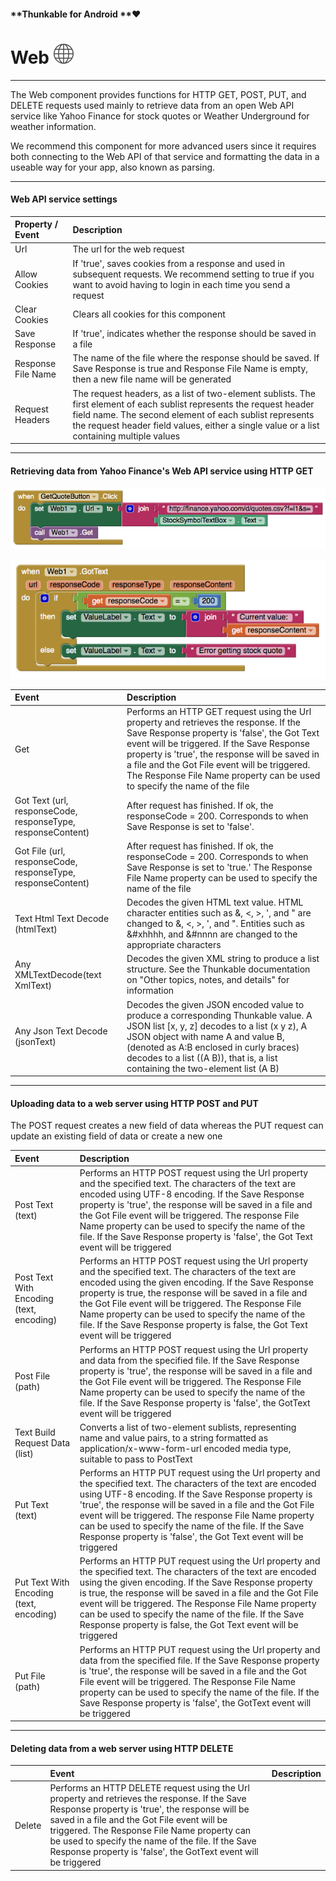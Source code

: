 #### **Thunkable for Android **❤

# Web ![](/assets/web-icon.png)

---

The Web component provides functions for HTTP GET, POST, PUT, and DELETE requests used mainly to retrieve data from an open Web API service like Yahoo Finance for stock quotes or Weather Underground for weather information.

We recommend this component for more advanced users since it requires both connecting to the Web API of that service and formatting the data in a useable way for your app, also known as parsing.

---

#### Web API service settings

| Property / Event | Description |
| :--- | :--- |
| Url | The url for the web request |
| Allow Cookies | If 'true', saves cookies from a response and used in subsequent requests. We recommend setting to true if you want to avoid having to login in each time you send a request |
| Clear Cookies | Clears all cookies for this component |
| Save Response | If 'true', indicates whether the response should be saved in a file |
| Response File Name | The name of the file where the response should be saved. If Save Response is true and Response File Name is empty, then a new file name will be generated |
| Request Headers | The request headers, as a list of two-element sublists. The first element of each sublist represents the request header field name. The second element of each sublist represents the request header field values, either a single value or a list containing multiple values |

---

#### Retrieving data from Yahoo Finance's Web API service using HTTP GET

![](/assets/web-blocks-1.png)

![](/assets/web-blocks-2.png)

| Event | Description |
| :--- | :--- |
| Get | Performs an HTTP GET request using the Url property and retrieves the response. If the Save Response property is 'false', the Got Text event will be triggered. If the Save Response property is 'true', the response will be saved in a file and the Got File event will be triggered. The Response File Name property can be used to specify the name of the file |
| Got Text \(url, responseCode, responseType, responseContent\) | After request has finished. If ok, the responseCode = 200. Corresponds to when Save Response is set to 'false'. |
| Got File \(url, responseCode, responseType, responseContent\) | After request has finished. If ok, the responseCode = 200. Corresponds to when Save Response is set to 'true.' The Response File Name property can be used to specify the name of the file |
| Text Html Text Decode \(htmlText\) | Decodes the given HTML text value. HTML character entities such as &, &lt;, &gt;, ', and " are changed to &, &lt;, &gt;, ', and ". Entities such as &\#xhhhh, and &\#nnnn are changed to the appropriate characters |
| Any XMLTextDecode\(text XmlText\) | Decodes the given XML string to produce a list structure. See the Thunkable documentation on "Other topics, notes, and details" for information |
| Any Json Text Decode \(jsonText\) | Decodes the given JSON encoded value to produce a corresponding Thunkable value. A JSON list \[x, y, z\] decodes to a list \(x y z\), A JSON object with name A and value B, \(denoted as A:B enclosed in curly braces\) decodes to a list \(\(A B\)\), that is, a list containing the two-element list \(A B\) |

---

#### Uploading data to a web server using HTTP POST and PUT

The POST request creates a new field of data whereas the PUT request can update an existing field of data or create a new one

| Event | Description |
| :--- | :--- |
| Post Text \(text\) | Performs an HTTP POST request using the Url property and the specified text. The characters of the text are encoded using UTF-8 encoding. If the Save Response property is 'true', the response will be saved in a file and the Got File event will be triggered. The response File Name property can be used to specify the name of the file. If the Save Response property is 'false', the Got Text event will be triggered |
| Post Text With Encoding \(text, encoding\) | Performs an HTTP POST request using the Url property and the specified text. The characters of the text are encoded using the given encoding. If the Save Response property is true, the response will be saved in a file and the Got File event will be triggered. The Response File Name property can be used to specify the name of the file. If the Save Response property is false, the Got Text event will be triggered |
| Post File \(path\) | Performs an HTTP POST request using the Url property and data from the specified file. If the Save Response property is 'true', the response will be saved in a file and the Got File event will be triggered. The Response File Name property can be used to specify the name of the file. If the Save Response property is 'false', the GotText event will be triggered |
| Text Build Request Data \(list\) | Converts a list of two-element sublists, representing name and value pairs, to a string formatted as application/x-www-form-url encoded media type, suitable to pass to PostText |
| Put Text \(text\) | Performs an HTTP PUT request using the Url property and the specified text. The characters of the text are encoded using UTF-8 encoding. If the Save Response property is 'true', the response will be saved in a file and the Got File event will be triggered. The response File Name property can be used to specify the name of the file. If the Save Response property is 'false', the Got Text event will be triggered |
| Put Text With Encoding \(text, encoding\) | Performs an HTTP PUT request using the Url property and the specified text. The characters of the text are encoded using the given encoding. If the Save Response property is true, the response will be saved in a file and the Got File event will be triggered. The Response File Name property can be used to specify the name of the file. If the Save Response property is false, the Got Text event will be triggered |
| Put File \(path\) | Performs an HTTP PUT request using the Url property and data from the specified file. If the Save Response property is 'true', the response will be saved in a file and the Got File event will be triggered. The Response File Name property can be used to specify the name of the file. If the Save Response property is 'false', the GotText event will be triggered |

---

#### Deleting data from a web server using HTTP DELETE

|  | Event | Description |
| :--- | :--- | :--- |
| Delete | Performs an HTTP DELETE request using the Url property and retrieves the response. If the Save Response property is 'true', the response will be saved in a file and the Got File event will be triggered. The Response File Name property can be used to specify the name of the file. If the Save Response property is 'false', the GotText event will be triggered |  |



